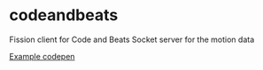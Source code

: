 # codeandbeats


Fission client for Code and Beats
Socket server for the motion data

[Example codepen](http://codepen.io/stevelacy/pen/BbDFo)


